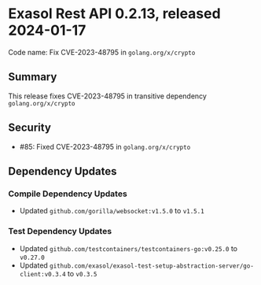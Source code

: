 # Exasol Rest API 0.2.13, released 2024-01-17

Code name: Fix CVE-2023-48795 in `golang.org/x/crypto`

## Summary

This release fixes CVE-2023-48795 in transitive dependency `golang.org/x/crypto`

## Security

* #85: Fixed CVE-2023-48795 in `golang.org/x/crypto`

## Dependency Updates

### Compile Dependency Updates

* Updated `github.com/gorilla/websocket:v1.5.0` to `v1.5.1`

### Test Dependency Updates

* Updated `github.com/testcontainers/testcontainers-go:v0.25.0` to `v0.27.0`
* Updated `github.com/exasol/exasol-test-setup-abstraction-server/go-client:v0.3.4` to `v0.3.5`
